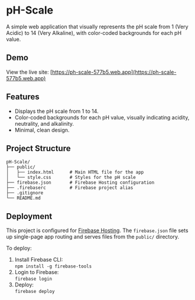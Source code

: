 # pH-Scale

A simple web application that visually represents the pH scale from 1 (Very Acidic) to 14 (Very Alkaline), with color-coded backgrounds for each pH value.

## Demo

View the live site: [https://ph-scale-577b5.web.app](https://ph-scale-577b5.web.app)

## Features

- Displays the pH scale from 1 to 14.
- Color-coded backgrounds for each pH value, visually indicating acidity, neutrality, and alkalinity.
- Minimal, clean design.

## Project Structure

```
pH-Scale/
├── public/
│   ├── index.html      # Main HTML file for the app
│   └── style.css       # Styles for the pH scale
├── firebase.json       # Firebase Hosting configuration
├── .firebaserc         # Firebase project alias
├── .gitignore
└── README.md
```

## Deployment

This project is configured for [Firebase Hosting](https://firebase.google.com/docs/hosting). The `firebase.json` file sets up single-page app routing and serves files from the `public/` directory.

To deploy:
1. Install Firebase CLI:  
   `npm install -g firebase-tools`
2. Login to Firebase:  
   `firebase login`
3. Deploy:  
   `firebase deploy`
